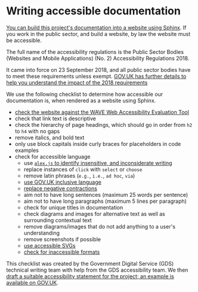 # Writing accessible documentation

[You can build this project's documentation into a website using
Sphinx][docs-write-sphinx-documentation]. If you work in the public sector, and build a
website, by law the website must be accessible.

The full name of the accessibility regulations is the Public Sector Bodies (Websites
and Mobile Applications) (No. 2) Accessibility Regulations 2018.

It came into force on 23 September 2018, and all public sector bodies have to meet
these requirements unless exempt. [GOV.UK has further details to help you understand
the impact of the 2018 requirements][govuk-accessibility]

We use the following checklist to determine how accessible our documentation is, when
rendered as a website using Sphinx.

- [check the website against the WAVE Web Accessibility Evaluation Tool][wave]
- check that link text is descriptive
- check the hierarchy of page headings, which should go in order from `h2` to `h4` with
  no gaps
- remove italics, and bold text
- only use block capitals inside curly braces for placeholders in code examples
- check for accessible language
  - use [`alex.js` to identify insensitive, and inconsiderate writing][alex-js]
  - replace instances of `click` with `select` or `choose`
  - remove latin phrases (`e.g.`, `i.e.`, `ad hoc`, `via`)
  - [use GOV.UK inclusive language][govuk-language]
  - [replace negative contractions][negative-contractions]
  - aim not to have long sentences (maximum 25 words per sentence)
  - aim not to have long paragraphs (maximum 5 lines per paragraph)
  - check for unique titles in documentation
  - check diagrams and images for alternative text as well as surrounding contextual
    text
  - remove diagrams/images that do not add anything to a user's understanding
  - remove screenshots if possible
  - [use accessible SVGs][govuk-design-system-images]
  - [check for inaccessible formats][govuk-accessible-formats]

This checklist was created by the Government Digital Service (GDS) technical writing
team with help from the GDS accessibility team. We then [draft a suitable accessibility
statement for the project; an example is available on
GOV.UK][govuk-sample-accessibility].

[alex-js]: https://alexjs.com/
[docs-write-sphinx-documentation]: https://github.com/best-practice-and-impact/govcookiecutter/blob/main/%7B%7B%20cookiecutter.repo_name%20%7D%7D/docs/contributor_guide/writing_sphinx_documentation.md
[govuk-accessible-formats]: https://www.gov.uk/guidance/how-to-publish-on-gov-uk/accessible-pdfs
[govuk-accessibility]: https://www.gov.uk/guidance/accessibility-requirements-for-public-sector-websites-and-apps
[govuk-design-system-images]: https://design-system.service.gov.uk/styles/images/
[govuk-language]: https://www.gov.uk/government/publications/inclusive-communication/inclusive-language-words-to-use-and-avoid-when-writing-about-disability
[govuk-sample-accessibility]: https://www.gov.uk/government/publications/sample-accessibility-statement
[negative-contractions]: https://www.englishclub.com/vocabulary/contractions-negative.php
[wave]: https://wave.webaim.org/
